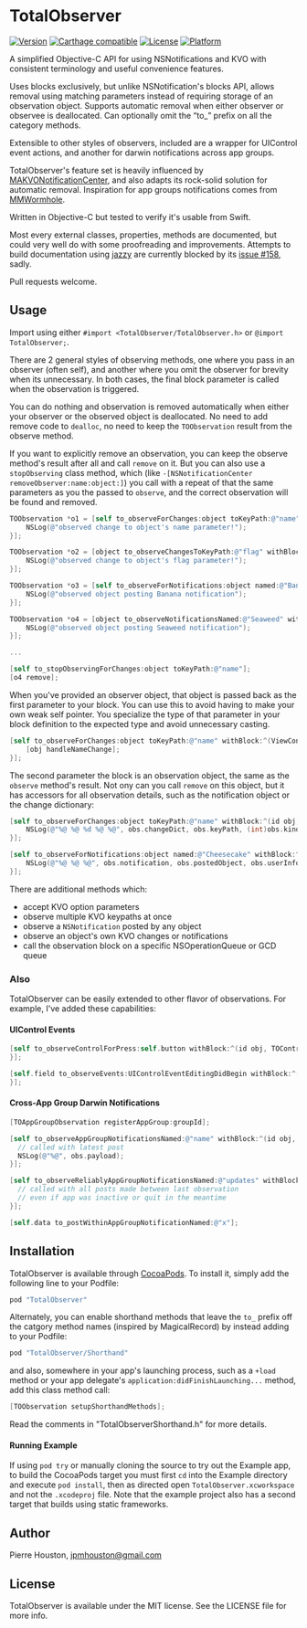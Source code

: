 # TotalObserver

[![Version](https://img.shields.io/cocoapods/v/TotalObserver.svg?style=flat)](http://cocoapods.org/pods/TotalObserver)
[![Carthage compatible](https://img.shields.io/badge/Carthage-compatible-4BC51D.svg?style=flat)](https://github.com/Carthage/Carthage)
[![License](https://img.shields.io/cocoapods/l/TotalObserver.svg?style=flat)](http://cocoapods.org/pods/TotalObserver)
[![Platform](https://img.shields.io/cocoapods/p/TotalObserver.svg?style=flat)](http://cocoapods.org/pods/TotalObserver)

A simplified Objective-C API for using NSNotifications and KVO with consistent terminology and useful convenience features.

Uses blocks exclusively, but unlike NSNotification's blocks API, allows removal using matching parameters instead of requiring storage of an observation object. Supports automatic removal when either observer or observee is deallocated. Can optionally omit the “to_” prefix on all the category methods.

Extensible to other styles of observers, included are a wrapper for UIControl event actions, and another for darwin notifications across app groups.

TotalObserver's feature set is heavily influenced by [MAKVONotificationCenter](https://github.com/mikeash/MAKVONotificationCenter), and also adapts its rock-solid solution for automatic removal. Inspiration for app groups notifications comes from [MMWormhole](https://github.com/mutualmobile/MMWormhole).

Written in Objective-C but tested to verify it's usable from Swift.

Most every external classes, properties, methods are documented, but could very well do with some proofreading and improvements. Attempts to build documentation using [jazzy](https://github.com/realm/jazzy) are currently blocked by its [issue #158](https://github.com/realm/jazzy/issues/518), sadly.

Pull requests welcome.

## Usage

Import using either `#import <TotalObserver/TotalObserver.h>` or `@import TotalObserver;`.

There are 2 general styles of observing methods, one where you pass in an observer (often self), and another where you omit the observer for brevity when its unnecessary. In both cases, the final block parameter is called when the observation is triggered.

You can do nothing and observation is removed automatically when either your observer or the observed object is deallocated. No need to add remove code to `dealloc`, no need to keep the `TOObservation` result from the observe method.

If you want to explicitly remove an observation, you can keep the observe method's result after all and call `remove` on it. But you can also use a `stopObserving` class method, which (like `-[NSNotificationCenter removeObserver:name:object:]`) you call with a repeat of that the same parameters as you the passed to `observe`, and the correct observation will be found and removed.

```objective-c
TOObservation *o1 = [self to_observeForChanges:object toKeyPath:@"name" withBlock:^(id obj, TOKVOObservation *obs) {
    NSLog(@"observed change to object's name parameter!");
}];

TOObservation *o2 = [object to_observeChangesToKeyPath:@"flag" withBlock:^(TOKVOObservation *obs) {
    NSLog(@"observed change to object's flag parameter!");
}];

TOObservation *o3 = [self to_observeForNotifications:object named:@"Banana" withBlock:^(id obj, TONotificationObservation *obs) {
    NSLog(@"observed object posting Banana notification");
}];

TOObservation *o4 = [object to_observeNotificationsNamed:@"Seaweed" withBlock:^(TONotificationObservation *obs) {
    NSLog(@"observed object posting Seaweed notification");
}];

...

[self to_stopObservingForChanges:object toKeyPath:@"name"];
[o4 remove];
```

When you've provided an observer object, that object is passed back as the first parameter to your block. You can use this to avoid having to make your own weak self pointer. You specialize the type of that parameter in your block definition to the expected type and avoid unnecessary casting.

```objective-c
[self to_observeForChanges:object toKeyPath:@"name" withBlock:^(ViewController *obj, TOKVOObservation *obs) {
    [obj handleNameChange];
}];
```

The second parameter the block is an observation object, the same as the `observe` method's result. Not ony can you call `remove` on this object, but it has accessors for all observation details, such as the notification object or the change dictionary:

```objective-c
[self to_observeForChanges:object toKeyPath:@"name" withBlock:^(id obj, TOKVOObservation *obs) {
    NSLog(@"%@ %@ %d %@ %@", obs.changeDict, obs.keyPath, (int)obs.kind, obs.oldValue, obs.changedValue);
}];

[self to_observeForNotifications:object named:@"Cheesecake" withBlock:^(id obj, TONotificationObservation *obs) {
    NSLog(@"%@ %@ %@", obs.notification, obs.postedObject, obs.userInfo);
}];
```

There are additional methods which:
- accept KVO option parameters
- observe multiple KVO keypaths at once
- observe a `NSNotification` posted by any object
- observe an object's own KVO changes or notifications
- call the observation block on a specific NSOperationQueue or GCD queue

### Also

TotalObserver can be easily extended to other flavor of observations. For example, I've added these capabilities:

#### UIControl Events

```objective-c
[self to_observeControlForPress:self.button withBlock:^(id obj, TOControlObservation *obs) {
}];

[self.field to_observeEvents:UIControlEventEditingDidBegin withBlock:^(TOControlObservation *obs) {
}];
```

#### Cross-App Group Darwin Notifications

```objective-c
[TOAppGroupObservation registerAppGroup:groupId];

[self to_observeAppGroupNotificationsNamed:@"name" withBlock:^(id obj, TOControlObservation *obs) {
  // called with latest post
  NSLog(@"%@", obs.payload);
}];

[self to_observeReliablyAppGroupNotificationsNamed:@"updates" withBlock:^(id obj, NSArray *observations) {
  // called with all posts made between last observation
  // even if app was inactive or quit in the meantime
}];

[self.data to_postWithinAppGroupNotificationNamed:@"x"];
```

## Installation

TotalObserver is available through [CocoaPods](http://cocoapods.org). To install
it, simply add the following line to your Podfile:

```ruby
pod "TotalObserver"
```

Alternately, you can enable shorthand methods that leave the `to_` prefix off the catgory method names (inspired by MagicalRecord) by instead adding to your Podfile:

```ruby
pod "TotalObserver/Shorthand"
```

and also, somewhere in your app's launching process, such as a `+load` method or your app delegate's `application:didFinishLaunching...` method, add this class method call:

```objective-c
[TOObservation setupShorthandMethods];
```

Read the comments in "TotalObserverShorthand.h" for more details.

#### Running Example

If using `pod try` or manually cloning the source to try out the Example app, to build the CocoaPods target you must first `cd` into the Example directory and execute `pod install`, then as directed open `TotalObserver.xcworkspace` and not the `.xcodeproj` file. Note that the example project also has a second target that builds using static frameworks.


## Author

Pierre Houston, jpmhouston@gmail.com

## License

TotalObserver is available under the MIT license. See the LICENSE file for more info.
